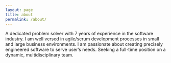 ```yaml
---
layout: page
title: about
permalink: /about/
---
```


A dedicated problem solver with 7 years of experience in the software industry. I am well versed in agile/scrum development processes in small and large business environments. I am passionate about creating precisely engineered software to serve user’s needs. Seeking a full-time position on a dynamic, multidisciplinary team.
